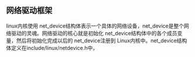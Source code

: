 ## 网络驱动框架

linux内核使用 net_device结构体表示一个具体的网络设备，net_device是整个网络驱动的灵魂。网络驱动的核心就是初始化 net_device结构体中的各个成员变量，然后将初始化完成以后的 net_device注册到 Linux内核中。net_device结构体定义在include/linux/netdevice.h中，
